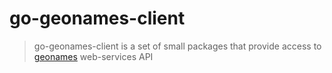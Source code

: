 # go-geonames-client
>go-geonames-client is a set of small packages that provide access to  [geonames](geonames.org) web-services API
